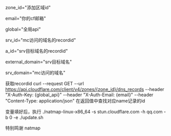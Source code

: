 zone_id="添加区域id"

email="你的cf邮箱"

global="全局api"

srv_id="mc访问的域名的recordid"

a_id="srv目标域名的recordid"

external_domain="srv目标域名"

srv_domain="mc访问的域名"

获取recordid
curl --request GET   --url https://api.cloudflare.com/client/v4/zones/{zone_id}/dns_records   --header "X-Auth-Key: {global_api}"   --header "X-Auth-Email: {email}"   --header "Content-Type: application/json"
在返回值中查找对应name记录的id

变量填好后，执行 ./natmap-linux-x86_64 -s stun.cloudflare.com -h qq.com -b 0 -e ./update.sh

特别鸣谢
natmap
